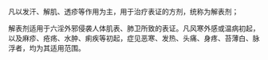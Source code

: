 凡以发汗、解肌、透疹等作用为主，用于治疗表证的方剂，统称为解表剂；

解表剂适用于六淫外邪侵袭人体肌表、肺卫所致的表证。凡风寒外感或温病初起，以及麻疹、疮疡、水肿、痢疾等初起，症见恶寒、发热、头痛、身疼、苔薄白、脉浮者，均为其适用范围。